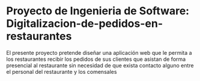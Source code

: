 # Proyecto de Ingenieria de Software: Digitalizacion-de-pedidos-en-restaurantes
El presente proyecto pretende diseñar una aplicación web que le permita a los restaurantes recibir los pedidos de sus clientes que asistan de forma presencial al restaurante sin necesidad de que exista contacto alguno entre el personal del restaurante y los comensales

